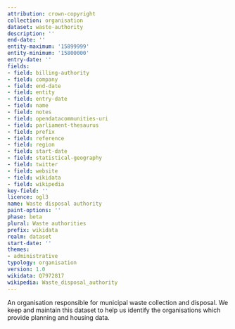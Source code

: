 ```yaml
---
attribution: crown-copyright
collection: organisation
dataset: waste-authority
description: ''
end-date: ''
entity-maximum: '15899999'
entity-minimum: '15800000'
entry-date: ''
fields:
- field: billing-authority
- field: company
- field: end-date
- field: entity
- field: entry-date
- field: name
- field: notes
- field: opendatacommunities-uri
- field: parliament-thesaurus
- field: prefix
- field: reference
- field: region
- field: start-date
- field: statistical-geography
- field: twitter
- field: website
- field: wikidata
- field: wikipedia
key-field: ''
licence: ogl3
name: Waste disposal authority
paint-options: ''
phase: beta
plural: Waste authorities
prefix: wikidata
realm: dataset
start-date: ''
themes:
- administrative
typology: organisation
version: 1.0
wikidata: Q7972817
wikipedia: Waste_disposal_authority
---
```


An organisation responsible for municipal waste collection and disposal.
We keep and maintain this dataset to help us identify the organisations which provide planning and housing data.

